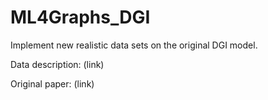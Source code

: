# ML4Graphs_DGI
Implement new realistic data sets on the original DGI model.

Data description: (link)

Original paper: (link)
